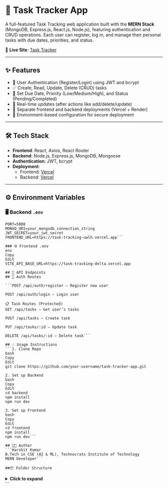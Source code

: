 # 📝 Task Tracker App

A full-featured Task Tracking web application built with the **MERN Stack** (MongoDB, Express.js, React.js, Node.js), featuring authentication and CRUD operations. Each user can register, log in, and manage their personal tasks with due dates, priorities, and status.

🚀 **Live Site**: [Task Tracker](https://task-tracking-uwlh.vercel.app/)

---

## ✨ Features

- 🔐 User Authentication (Register/Login) using JWT and bcrypt
- ✅ Create, Read, Update, Delete (CRUD) tasks
- 📅 Set Due Date, Priority (Low/Medium/High), and Status (Pending/Completed)
- 🔄 Real-time updates (after actions like add/delete/update)
- 📁 Separate frontend and backend deployments (Vercel + Render)
- 🧾 Environment-based configuration for secure deployment

---

## 🛠 Tech Stack

- **Frontend**: React, Axios, React Router
- **Backend**: Node.js, Express.js, MongoDB, Mongoose
- **Authentication**: JWT, bcrypt
- **Deployment**:
  - Frontend: [Vercel](https://task-tracking-uwlh.vercel.app)
  - Backend: [Vercel](https://task-tracking-delta.vercel.app)

---

## ⚙️ Environment Variables

### 🖥️ Backend `.env`

```env
PORT=5000
MONGO_URI=your_mongodb_connection_string
JWT_SECRET=your_jwt_secret
FRONTEND_URL=https://task-tracking-uwlh.vercel.app```

### 🌐 Frontend .env
env
Copy
Edit
VITE_API_BASE_URL=https://task-tracking-delta.vercel.app

## 🧪 API Endpoints
## 🔐 Auth Routes

```POST /api/auth/register – Register new user

POST /api/auth/login – Login user

📋 Task Routes (Protected)
GET /api/tasks – Get user’s tasks

POST /api/tasks – Create task

PUT /api/tasks/:id – Update task

DELETE /api/tasks/:id – Delete task```

## 💡 Usage Instructions
```1. Clone Repo
bash
Copy
Edit
git clone https://github.com/your-username/task-tracker-app.git

2. Set up Backend
bash
Copy
Edit
cd backend
npm install
npm run dev

3. Set up Frontend
bash
Copy
Edit
cd frontend
npm install
npm run dev```

## 🧑‍💻 Author
```Harshit Kumar
B.Tech in CSE (AI & ML), Technocrats Institute of Technology
MERN Developer```

##📦 Folder Structure
```
<details> <summary><strong>Click to expand</strong></summary>
plaintext
Copy
Edit
task-tracker/
├── backend/               # Express.js + MongoDB (API)
│   ├── controllers/       # Task & auth logic
│   ├── models/            # Mongoose schemas
│   ├── routes/            # Auth & Task routes
│   ├── middleware/        # Auth middleware (JWT)
│   ├── .env               # Environment variables
│   └── server.js          # Entry point
│
├── frontend/              # React + Vite app
│   ├── src/
│   │   ├── components/    # TaskForm, TaskList, etc.
│   │   ├── pages/         # Home, Login, Register
│   │   ├── App.jsx
│   │   └── main.jsx
│   ├── public/
│   └── vite.config.js
│
└── README.md
</details> ```
